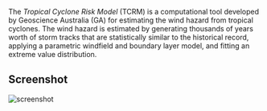 The *Tropical Cyclone Risk Model* (TCRM) is a computational tool developed by
Geoscience Australia (GA) for estimating the wind hazard from tropical
cyclones. The wind hazard is estimated by generating thousands of years worth
of storm tracks that are statistically similar to the historical record,
applying a parametric windfield and boundary layer model, and fitting an
extreme value distribution.

## Screenshot

![screenshot](https://rawgithub.com/GeoscienceAustralia/tcrm/docs/screenshot.png)
